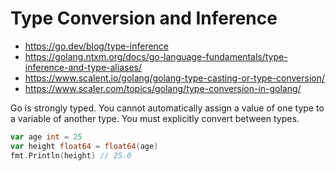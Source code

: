 # Type Conversion and Inference

- <https://go.dev/blog/type-inference>
- <https://golang.ntxm.org/docs/go-language-fundamentals/type-inference-and-type-aliases/>
- <https://www.scalent.io/golang/golang-type-casting-or-type-conversion/>
- <https://www.scaler.com/topics/golang/type-conversion-in-golang/>

Go is strongly typed. You cannot automatically assign a value of one type to a variable of another type. You must explicitly convert between types.

```go
var age int = 25
var height float64 = float64(age)
fmt.Println(height) // 25.0
```
